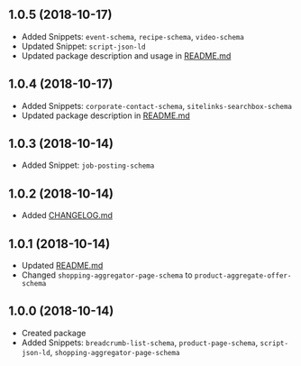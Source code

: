<a name="1.0.5"></a>

## 1.0.5 (2018-10-17)

* Added Snippets: `event-schema`, `recipe-schema`, `video-schema`
* Updated Snippet: `script-json-ld`
* Updated package description and usage in [README.md](README.md)

<a name="1.0.4"></a>

## 1.0.4 (2018-10-17)

* Added Snippets: `corporate-contact-schema`, `sitelinks-searchbox-schema`
* Updated package description in [README.md](README.md)

<a name="1.0.3"></a>

## 1.0.3 (2018-10-14)

* Added Snippet: `job-posting-schema`

<a name="1.0.2"></a>

## 1.0.2 (2018-10-14)

* Added [CHANGELOG.md](CHANGELOG.md)

<a name="1.0.1"></a>

## 1.0.1 (2018-10-14)

* Updated [README.md](README.md)
* Changed `shopping-aggregator-page-schema` to `product-aggregate-offer-schema`

<a name="1.0.0"></a>

## 1.0.0 (2018-10-14)

* Created package
* Added Snippets: `breadcrumb-list-schema`, `product-page-schema`, `script-json-ld`, `shopping-aggregator-page-schema`